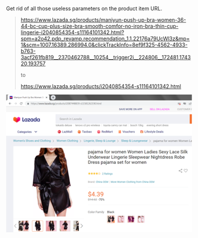 Get rid of all those useless parameters on the product item URL.  

> https://www.lazada.sg/products/maniyun-push-up-bra-women-36-44-bc-cup-plus-size-bra-smooth-comfor-no-iron-bra-thin-cup-lingerie-i2040854354-s11164101342.html?spm=a2o42.pdp_revamp.recommendation_1.1.22176a79UcWl3z&mp=1&scm=1007.16389.286994.0&clickTrackInfo=8ef9f325-4562-4933-b763-3acf261fb819__2370462788__10254__trigger2i__224806__172481,174320,193757  
> 
> to  
> 
> https://www.lazada.sg/products/i2040854354-s11164101342.html  

![](Shorten_Lazada_URL.png)
